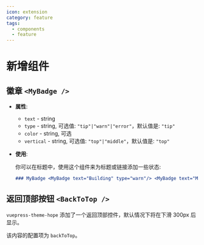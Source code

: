 ```yaml
---
icon: extension
category: feature
tags:
  - components
  - feature
---
```


# 新增组件

## 徽章 `<MyBadge />`

- **属性**:

  - `text` - string
  - `type` - string, 可选值: `"tip"|"warn"|"error"`，默认值是: `"tip"`
  - `color` - string, 可选
  - `vertical` - string, 可选值: `"top"|"middle"`，默认值是: `"top"`

- **使用**:

  你可以在标题中，使用这个组件来为标题或链接添加一些状态:

  ```md
  ### MyBadge <MyBadge text="Building" type="warn"/> <MyBadge text="MrHope" color="grey" />
  ```

## 返回顶部按钮 `<BackToTop />` <MyBadge text="支持页面配置" />

`vuepress-theme-hope` 添加了一个返回顶部控件，默认情况下将在下滑 300px 后显示。

该内容的配置项为 `backToTop`。
